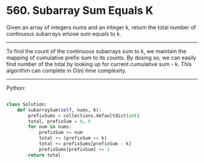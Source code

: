 # 560. Subarray Sum Equals K

Given an array of integers nums and an integer k, return the total number of
continuous subarrays whose sum equals to k.

---

To find the count of the continuous subarrays sum to k, we maintain the mapping
of cumulative prefix sum to its counts. By dosing so, we can easily find number
of the total by looking up for current cumulative sum - k. This algorithm can
complete in O(n) time complexity.

---

Python:

```python

class Solution:
    def subarraySum(self, nums, k):
        prefixSums = collections.defaultdict(int)
        total, prefixSum = 0, 0
        for num in nums:
            prefixSum += num
            total += (prefixSum == k)
            total += prefixSums[prefixSum - k]
            prefixSums[prefixSum] += 1
        return total
```
